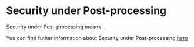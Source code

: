 # Security under Post-processing

Security under Post-processing means ...

You can find futher information about Security under Post-processing [here](../T3.2/.md)
